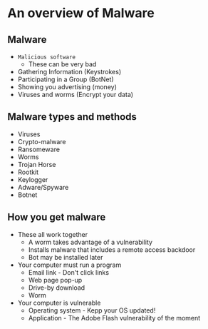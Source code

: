 # An overview of Malware

## Malware
- `Malicious software`
	- These can be very bad
- Gathering Information (Keystrokes)
- Participating in a Group (BotNet)
- Showing you advertising (money)
- Viruses and worms (Encrypt your data)

## Malware types and methods
- Viruses
- Crypto-malware
- Ransomeware
- Worms
- Trojan Horse
- Rootkit
- Keylogger
- Adware/Spyware
- Botnet

## How you get malware
- These all work together
	- A worm takes advantage of a vulnerability
	- Installs malware that includes a remote access backdoor
	- Bot may be installed later
- Your computer must run a program
	- Email link - Don't click links
	- Web page pop-up
	- Drive-by download
	- Worm
- Your computer is vulnerable
	- Operating system - Kepp your OS updated!
	- Application - The Adobe Flash vulnerability of the moment
